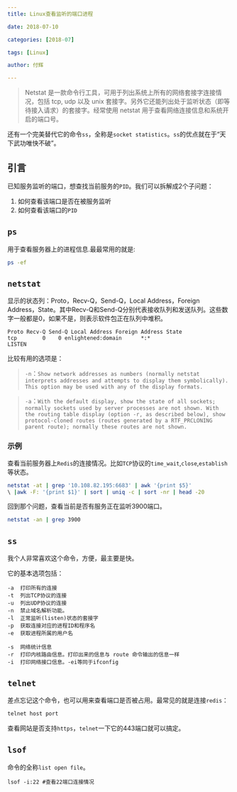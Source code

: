 ```yaml
---
title: Linux查看监听的端口进程

date: 2018-07-10

categories: [2018-07]

tags: [Linux]

author: 付辉

---
```




> Netstat 是一款命令行工具，可用于列出系统上所有的网络套接字连接情况，包括 tcp, udp 以及 unix 套接字。另外它还能列出处于监听状态（即等待接入请求）的套接字。经常使用 netstat 用于查看网络连接信息和系统开启的端口号。

还有一个完美替代它的命令`ss`，全称是`socket statistics`。`ss`的优点就在于“天下武功唯快不破”。

## 引言

已知服务监听的端口，想查找当前服务的`PID`。我们可以拆解成2个子问题：
1. 如何查看该端口是否在被服务监听
2. 如何查看该端口的`PID`

## `ps`

用于查看服务器上的进程信息.最最常用的就是:
```bash
ps -ef
```

## `netstat`

显示的状态列：Proto，Recv-Q，Send-Q，Local Address，Foreign Address，State。其中Recv-Q和Send-Q分别代表接收队列和发送队列。这些数字一般都是0，如果不是，则表示软件包正在队列中堆积。
```
Proto Recv-Q Send-Q Local Address Foreign Address State
tcp        0    0 enlightened:domain      *:*                     LISTEN     
```

比较有用的选项是：

> `-n`：`Show network addresses as numbers (normally netstat interprets addresses and attempts to display them symbolically).  This option may be used with any of the display formats.`

> `-a`：`With the default display, show the state of all sockets; normally sockets used by server processes are not shown. With the routing table display (option -r, as described below), show protocol-cloned routes (routes generated by a RTF_PRCLONING parent route); normally these routes are not shown.`

### 示例

查看当前服务器上`Redis`的连接情况。比如`TCP`协议的`time_wait`,`close`,`establish`等状态。
```bash
netstat -at | grep '10.108.82.195:6683' | awk '{print $5}' 
\ |awk -F: '{print $1}' | sort | uniq -c | sort -nr | head -20
```

回到那个问题，查看当前是否有服务正在监听3900端口。
```bash
netstat -an | grep 3900
```

## `ss`

我个人非常喜欢这个命令，方便，最主要是快。

它的基本选项包括：
```
-a  打印所有的连接
-t  列出TCP协议的连接
-u  列出UDP协议的连接
-n  禁止域名解析功能。
-l  正常监听(listen)状态的套接字
-p  获取连接对应的进程ID和程序名
-e  获取进程所属的用户名

-s  网络统计信息
-r  打印内核路由信息。打印出来的信息与 route 命令输出的信息一样
-i  打印网络接口信息。-ei等同于ifconfig
```

## `telnet`

差点忘记这个命令，也可以用来查看端口是否被占用。最常见的就是连接`redis`：
```bash
telnet host port
```
查看网站是否支持`https`，`telnet`一下它的443端口就可以搞定。

## `lsof`

命令的全称`list open file`。
```
lsof -i:22 #查看22端口连接情况
```
